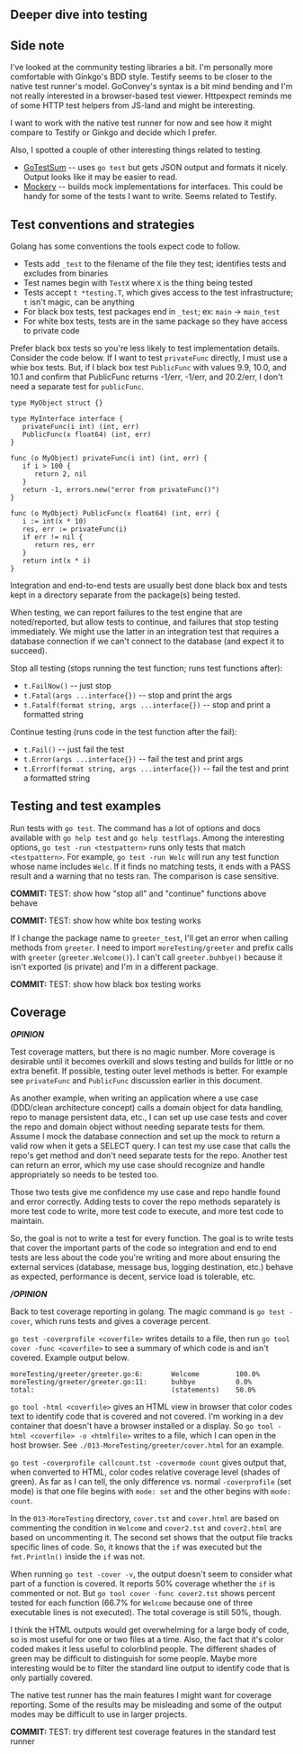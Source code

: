 ## Deeper dive into testing

## Side note

I've looked at the community testing libraries a bit. I'm personally more comfortable with Ginkgo's BDD style. Testify seems to be closer to the native test runner's model. GoConvey's syntax is a bit mind bending and I'm not really interested in a browser-based test viewer. Httpexpect reminds me of some HTTP test helpers from JS-land and might be interesting.

I want to work with the native test runner for now and see how it might compare to Testify or Ginkgo and decide which I prefer.

Also, I spotted a couple of other interesting things related to testing.

* [GoTestSum](https://github.com/gotestyourself/gotestsum) -- uses `go test` but gets JSON output and formats it nicely. Output looks like it may be easier to read.
* [Mockery](https://vektra.github.io/mockery/) -- builds mock implementations for interfaces. This could be handy for some of the tests I want to write. Seems related to Testify.

## Test conventions and strategies

Golang has some conventions the tools expect code to follow.

* Tests add `_test` to the filename of the file they test; identifies tests and excludes from binaries
* Test names begin with `TestX` where `X` is the thing being tested
* Tests accept `t *testing.T`, which gives access to the test infrastructure; `t` isn't magic, can be anything
* For black box tests, test packages end in `_test`; ex: `main` -> `main_test`
* For white box tests, tests are in the same package so they have access to private code

Prefer black box tests so you're less likely to test implementation details. Consider the code below. If I want to test `privateFunc` directly, I must use a whie box tests. But, if I black box test `PublicFunc` with values 9.9, 10.0, and 10.1 and confirm that PublicFunc returns -1/err, -1/err, and 20.2/err, I don't need a separate test for `publicFunc`.

```golang
type MyObject struct {}

type MyInterface interface {
   privateFunc(i int) (int, err)
   PublicFunc(x float64) (int, err)
}

func (o MyObject) privateFunc(i int) (int, err) {
   if i > 100 {
      return 2, nil
   }
   return -1, errors.new("error from privateFunc()")
}

func (o MyObject) PublicFunc(x float64) (int, err) {
   i := int(x * 10)
   res, err := privateFunc(i)
   if err != nil {
      return res, err
   }
   return int(x * i)
}
```

Integration and end-to-end tests are usually best done black box and tests kept in a directory separate from the package(s) being tested.

When testing, we can report failures to the test engine that are noted/reported, but allow tests to continue, and failures that stop testing immediately. We might use the latter in an integration test that requires a database connection if we can't connect to the database (and expect it to succeed).

Stop all testing (stops running the test function; runs test functions after):

* `t.FailNow()` -- just stop
* `t.Fatal(args ...interface{})` -- stop and print the args
* `t.Fatalf(format string, args ...interface{})` -- stop and print a formatted string

Continue testing (runs code in the test function after the fail):

* `t.Fail()` -- just fail the test
* `t.Error(args ...interface{})` -- fail the test and print args
* `t.Errorf(format string, args ...interface{})` -- fail the test and print a formatted string

## Testing and test examples

Run tests with `go test`. The command has a lot of options and docs available with `go help test` and `go help testflags`. Among the interesting options, `go test -run <testpattern>` runs only tests that match `<testpattern>`. For example, `go test -run Welc` will run any test function whose name includes `Welc`. If it finds no matching tests, it ends with a PASS result and a warning that no tests ran. The comparison is case sensitive.

**COMMIT:** TEST: show how "stop all" and "continue" functions above behave

**COMMIT:** TEST: show how white box testing works

If I change the package name to `greeter_test`, I'll get an error when calling methods from `greeter`. I need to import `moreTesting/greeter` and prefix calls with `greeter` (`greeter.Welcome()`). I can't call `greeter.buhbye()` because it isn't exported (is private) and I'm in a different package.

**COMMIT:** TEST: show how black box testing works

## Coverage

***OPINION***

Test coverage matters, but there is no magic number. More coverage is desirable until it becomes overkill and slows testing and builds for little or no extra benefit. If possible, testing outer level methods is better. For example see `privateFunc` and `PublicFunc` discussion earlier in this document.

As another example, when writing an application where a use case (DDD/clean architecture concept) calls a domain object for data handling, repo to manage persistent data, etc., I can set up use case tests and cover the repo and domain object without needing separate tests for them. Assume I mock the database connection and set up the mock to return a valid row when it gets a SELECT query. I can test my use case that calls the repo's get method and don't need separate tests for the repo. Another test can return an error, which my use case should recognize and handle appropriately so needs to be tested too.

Those two tests give me confidence my use case and repo handle found and error correctly. Adding tests to cover the repo methods separately is more test code to write, more test code to execute, and more test code to maintain.

So, the goal is not to write a test for every function. The goal is to write tests that cover the important parts of the code so integration and end to end tests are less about the code you're writing and more about ensuring the external services (database, message bus, logging destination, etc.) behave as expected, performance is decent, service load is tolerable, etc.

***/OPINION***

Back to test coverage reporting in golang. The magic command is `go test -cover`, which runs tests and gives a coverage percent.

`go test -coverprofile <coverfile>` writes details to a file, then run `go tool cover -func <coverfile>` to see a summary of which code is and isn't covered. Example output below.

```
moreTesting/greeter/greeter.go:6:       Welcome         100.0%
moreTesting/greeter/greeter.go:11:      buhbye          0.0%
total:                                  (statements)    50.0%
```

`go tool -html <coverfile>` gives an HTML view in browser that color codes text to identify code that is covered and not covered. I'm working in a dev container that doesn't have a browser installed or a display. So `go tool -html <coverfile> -o <htmlfile>` writes to a file, which I can open in the host browser. See `./013-MoreTesting/greeter/cover.html` for an example.

`go test -coverprofile callcount.tst -covermode count` gives output that, when converted to HTML, color codes relative coverage level (shades of green). As far as I can tell, the only difference vs. normal `-coverprofile` (set mode) is that one file begins with `mode: set` and the other begins with `mode: count`.

In the `013-MoreTesting` directory, `cover.tst` and `cover.html` are based on commenting the condition in `Welcome` and `cover2.tst` and `cover2.html` are based on uncommenting it. The second set shows that the output file tracks specific lines of code. So, it knows that the `if` was executed but the `fmt.Println()` inside the `if` was not.

When running `go test -cover -v`, the output doesn't seem to consider what part of a function is covered. It reports 50% coverage whether the `if` is commented or not. But `go tool cover -func cover2.tst` shows percent tested for each function (66.7% for `Welcome` because one of three executable lines is not executed). The total coverage is still 50%, though.

I think the HTML outputs would get overwhelming for a large body of code, so is most useful for one or two files at a time. Also, the fact that it's color coded makes it less useful to colorblind people. The different shades of green may be difficult to distinguish for some people. Maybe more interesting would be to filter the standard line output to identify code that is only partially covered.

The native test runner has the main features I might want for coverage reporting. Some of the results may be misleading and some of the output modes may be difficult to use in larger projects.

**COMMIT:** TEST: try different test coverage features in the standard test runner

